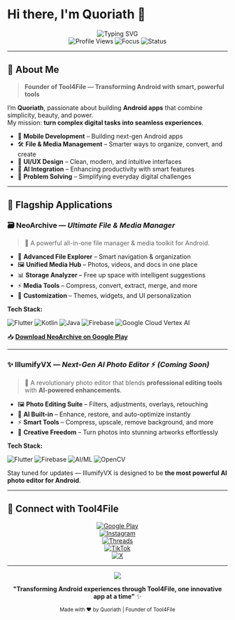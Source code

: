 # Hi there, I'm Quoriath 👋

<div align="center">
  <img src="https://readme-typing-svg.herokuapp.com?font=Fira+Code&weight=600&size=28&duration=4000&pause=1000&color=6366F1&center=true&vCenter=true&width=600&lines=Welcome+to+Quoriath's+Profile;Founder+of+Tool4File;Building+Next-Gen+Android+Apps;Innovation+at+its+Best" alt="Typing SVG" />
</div>

<div align="center">
  <img src="https://komarev.com/ghpvc/?username=quoriath&label=Profile%20Views&color=6366f1&style=flat-square" alt="Profile Views" />
  <img src="https://img.shields.io/badge/Focus-Android%20%26%20AI%20Apps-6366f1?style=flat-square" alt="Focus" />
  <img src="https://img.shields.io/badge/Status-Building%20Amazing%20Tools-00d9ff?style=flat-square" alt="Status" />
</div>

---

## 🚀 About Me

> **Founder of Tool4File — Transforming Android with smart, powerful tools**

I’m **Quoriath**, passionate about building **Android apps** that combine simplicity, beauty, and power.  
My mission: **turn complex digital tasks into seamless experiences**.

- 📱 **Mobile Development** – Building next-gen Android apps  
- 🛠️ **File & Media Management** – Smarter ways to organize, convert, and create  
- 🎨 **UI/UX Design** – Clean, modern, and intuitive interfaces  
- 🤖 **AI Integration** – Enhancing productivity with smart features  
- 🔧 **Problem Solving** – Simplifying everyday digital challenges  

---

## 🌟 Flagship Applications

### 🗃️ NeoArchive — *Ultimate File & Media Manager*
> 🚀 A powerful all-in-one file manager & media toolkit for Android.

- 📁 **Advanced File Explorer** – Smart navigation & organization  
- 🖼️ **Unified Media Hub** – Photos, videos, and docs in one place  
- 📊 **Storage Analyzer** – Free up space with intelligent suggestions  
- ⚡ **Media Tools** – Compress, convert, extract, merge, and more  
- 🎨 **Customization** – Themes, widgets, and UI personalization  

**Tech Stack:**  
<div align="left">

![Flutter](https://img.shields.io/badge/Flutter-02569B?style=for-the-badge&logo=flutter&logoColor=white) 
![Kotlin](https://img.shields.io/badge/Kotlin-7F52FF?style=for-the-badge&logo=kotlin&logoColor=white) 
![Java](https://img.shields.io/badge/Java-ED8B00?style=for-the-badge&logo=openjdk&logoColor=white) 
![Firebase](https://img.shields.io/badge/Firebase-FFCA28?style=for-the-badge&logo=firebase&logoColor=black) 
![Google Cloud Vertex AI](https://img.shields.io/badge/Vertex%20AI-4285F4?style=for-the-badge&logo=googlecloud&logoColor=white)

</div>

📥 **[Download NeoArchive on Google Play](https://play.google.com/store/apps/details?id=com.tool4file.neo_archive)**

---

### ✨ IllumifyVX — *Next-Gen AI Photo Editor* ⚡ *(Coming Soon)*  
> 🎨 A revolutionary photo editor that blends **professional editing tools** with **AI-powered enhancements**.

- 🖼️ **Photo Editing Suite** – Filters, adjustments, overlays, retouching  
- 🤖 **AI Built-in** – Enhance, restore, and auto-optimize instantly  
- ⚡ **Smart Tools** – Compress, upscale, remove background, and more  
- 🎨 **Creative Freedom** – Turn photos into stunning artworks effortlessly  

**Tech Stack:**  
<div align="left">

![Flutter](https://img.shields.io/badge/Flutter-02569B?style=for-the-badge&logo=flutter&logoColor=white) 
![Firebase](https://img.shields.io/badge/Firebase-FFCA28?style=for-the-badge&logo=firebase&logoColor=black) 
![AI/ML](https://img.shields.io/badge/AI%20%26%20ML-FF6F00?style=for-the-badge&logo=tensorflow&logoColor=white) 
![OpenCV](https://img.shields.io/badge/OpenCV-5C3EE8?style=for-the-badge&logo=opencv&logoColor=white)

</div>

Stay tuned for updates — IllumifyVX is designed to be **the most powerful AI photo editor for Android**.  

---

## 🤝 Connect with Tool4File

<div align="center">

[![Google Play](https://img.shields.io/badge/Google%20Play-414141?style=for-the-badge&logo=google-play&logoColor=white)](https://play.google.com/store/apps/developer?id=Tool4File)  
[![Instagram](https://img.shields.io/badge/Instagram-E4405F?style=for-the-badge&logo=instagram&logoColor=white)](https://instagram.com/tool4file)  
[![Threads](https://img.shields.io/badge/Threads-000000?style=for-the-badge&logo=threads&logoColor=white)](https://www.threads.net/@tool4file)  
[![TikTok](https://img.shields.io/badge/TikTok-000000?style=for-the-badge&logo=tiktok&logoColor=white)](https://www.tiktok.com/@tool4file)  
[![X](https://img.shields.io/badge/X-000000?style=for-the-badge&logo=x&logoColor=white)](https://x.com/tool4file)  

</div>

---

<div align="center">
  <img src="https://capsule-render.vercel.app/api?type=waving&color=gradient&customColorList=6,11,20&height=100&section=footer&text=Thank%20You%20for%20Visiting!&fontSize=16&fontColor=ffffff&animation=twinkling" />
  
  **"Transforming Android experiences through Tool4File, one innovative app at a time"** ✨
  
  <sub>Made with ❤️ by Quoriath | Founder of Tool4File</sub>
</div>
